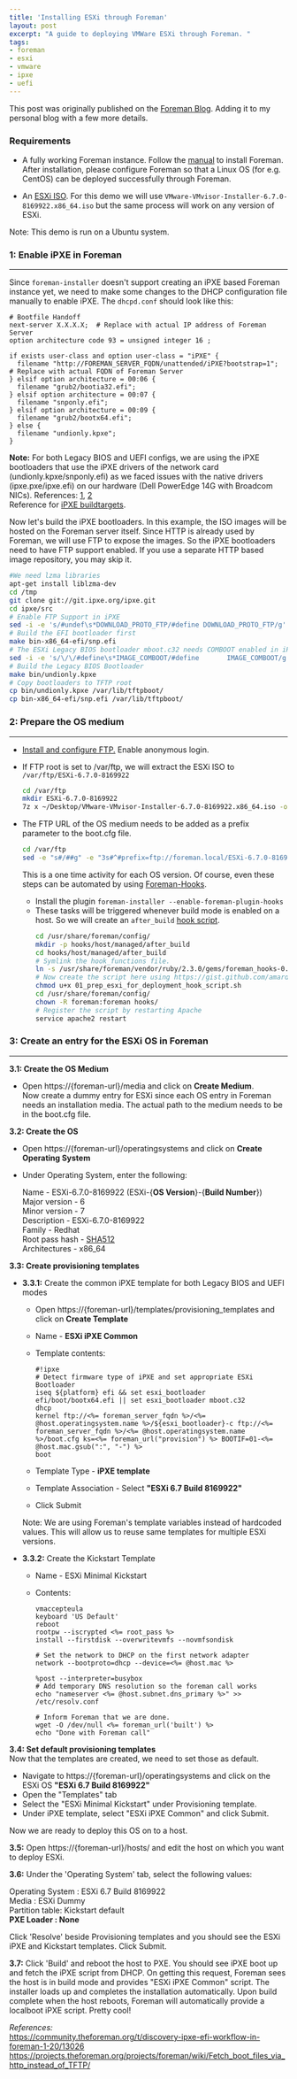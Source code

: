 ```yaml
---
title: 'Installing ESXi through Foreman'
layout: post
excerpt: "A guide to deploying VMWare ESXi through Foreman. "
tags:
- foreman
- esxi
- vmware
- ipxe
- uefi
---
```


This post was originally published on the [Foreman Blog](https://theforeman.org/2019/06/install-esxi-through-foreman-using-ipxe-bootstrapping.html). Adding it to my personal blog with a few more details.

### Requirements

* A fully working Foreman instance. Follow the [manual](https://theforeman.org/manuals/latest/index.html#3.InstallingForeman) to install Foreman. After installation, please configure Foreman so that a Linux OS (for e.g. CentOS) can be deployed successfully through Foreman.

* An [ESXi ISO](https://my.vmware.com/en/group/vmware/evalcenter). For this demo we will use `VMware-VMvisor-Installer-6.7.0-8169922.x86_64.iso` but the same process will work on any version of ESXi.  

Note: This demo is run on a Ubuntu system. 

### 1: Enable iPXE in Foreman

---

Since `foreman-installer` doesn't support creating an iPXE based Foreman instance yet, we need to make some changes to the DHCP configuration file manually to enable iPXE. The `dhcpd.conf` should look like this:

```
# Bootfile Handoff
next-server X.X.X.X;  # Replace with actual IP address of Foreman Server
option architecture code 93 = unsigned integer 16 ;

if exists user-class and option user-class = "iPXE" {
  filename "http://FOREMAN_SERVER_FQDN/unattended/iPXE?bootstrap=1";  # Replace with actual FQDN of Foreman Server
} elsif option architecture = 00:06 {
  filename "grub2/bootia32.efi";
} elsif option architecture = 00:07 {
  filename "snponly.efi";
} elsif option architecture = 00:09 {
  filename "grub2/bootx64.efi";
} else {
  filename "undionly.kpxe";
}
```

**Note:** For both Legacy BIOS and UEFI configs, we are using the iPXE bootloaders that use the iPXE drivers of the network card (undionly.kpxe/snponly.efi) as we faced issues with the native drivers (ipxe.pxe/ipxe.efi) on our hardware (Dell PowerEdge 14G with Broadcom NICs). References: [1](http://forum.ipxe.org/showthread.php?tid=5806), [2](https://github.com/warewulf/warewulf3/issues/84)  
Reference for [iPXE buildtargets](https://ipxe.org/appnote/buildtargets).

Now let's build the iPXE bootloaders. In this example, the ISO images will be hosted on the Foreman server itself. Since HTTP is already used by Foreman, we will use FTP to expose the images. So the iPXE bootloaders need to have FTP support enabled. If you use a separate HTTP based image repository, you may skip it.

  ```sh
  #We need lzma libraries
  apt-get install liblzma-dev
  cd /tmp
  git clone git://git.ipxe.org/ipxe.git
  cd ipxe/src
  # Enable FTP Support in iPXE
  sed -i -e 's/#undef\s*DOWNLOAD_PROTO_FTP/#define DOWNLOAD_PROTO_FTP/g' config/general.h
  # Build the EFI bootloader first
  make bin-x86_64-efi/snp.efi
  # The ESXi Legacy BIOS bootloader mboot.c32 needs COMBOOT enabled in iPXE
  sed -i -e 's/\/\/#define\s*IMAGE_COMBOOT/#define       IMAGE_COMBOOT/g' config/general.h
  # Build the Legacy BIOS Bootloader
  make bin/undionly.kpxe
  # Copy bootloaders to TFTP root
  cp bin/undionly.kpxe /var/lib/tftpboot/
  cp bin-x86_64-efi/snp.efi /var/lib/tftpboot/
  ```

### 2: Prepare the OS medium

---

* [Install and configure FTP.](https://www.g-loaded.eu/2008/12/02/set-up-an-anonymous-ftp-server-with-vsftpd-in-less-than-a-minute/) Enable anonymous login.

* If FTP root is set to /var/ftp, we will extract the ESXi ISO to `/var/ftp/ESXi-6.7.0-8169922`

  ```sh
  cd /var/ftp
  mkdir ESXi-6.7.0-8169922
  7z x ~/Desktop/VMware-VMvisor-Installer-6.7.0-8169922.x86_64.iso -oESXi-6.7.0-8169922
  ```

* The FTP URL of the OS medium needs to be added as a prefix parameter to the boot.cfg file.

  ```sh
  cd /var/ftp
  sed -e "s#/##g" -e "3s#^#prefix=ftp://foreman.local/ESXi-6.7.0-8169922\n#" -i ESXi-6.7.0-8169922/boot.cfg
  ```

  This is a one time activity for each OS version. Of course, even these steps can be automated by using [Foreman-Hooks](https://github.com/theforeman/foreman_hooks).  
  * Install the plugin `foreman-installer --enable-foreman-plugin-hooks`
  * These tasks will be triggered whenever build mode is enabled on a host. So we will create an `after_build` [hook script](https://gist.github.com/amard33p/523b653dc146965f1981c662fef6800f).
    ```sh
    cd /usr/share/foreman/config/
    mkdir -p hooks/host/managed/after_build
    cd hooks/host/managed/after_build
    # Symlink the hook_functions file.
    ln -s /usr/share/foreman/vendor/ruby/2.3.0/gems/foreman_hooks-0.3.14/examples/bash/hook_functions.sh .
    # Now create the script here using https://gist.github.com/amard33p/523b653dc146965f1981c662fef6800f
    chmod u+x 01_prep_esxi_for_deployment_hook_script.sh
    cd /usr/share/foreman/config/
    chown -R foreman:foreman hooks/
    # Register the script by restarting Apache
    service apache2 restart
    ```

### 3: Create an entry for the ESXi OS in Foreman

---

**3.1: Create the OS Medium**  
  * Open https://{foreman-url}/media and click on **Create Medium**.  
  Now create a dummy entry for ESXi since each OS entry in Foreman needs an installation media. The actual path to the medium needs to be in the boot.cfg file.

**3.2: Create the OS**  
  * Open https://{foreman-url}/operatingsystems and click on **Create Operating System** 
  * Under Operating System, enter the following:  

    Name            -  ESXi-6.7.0-8169922 (ESXi-{**OS Version**}-{**Build Number**})  
    Major version   -  6  
    Minor version   -  7  
    Description     -  ESXi-6.7.0-8169922  
    Family          -  Redhat  
    Root pass hash  -  [SHA512](https://www.virtuallyghetto.com/2018/05/quick-tip-what-hashing-algorithm-is-supported-for-esxi-kickstart-password.html)  
    Architectures   -  x86_64 

**3.3: Create provisioning templates**
  * **3.3.1:** Create the common iPXE template for both Legacy BIOS and UEFI modes
    * Open https://{foreman-url}/templates/provisioning_templates and click on **Create Template**
    * Name - **ESXi iPXE Common**
    * Template contents:

      ```
      #!ipxe
      # Detect firmware type of iPXE and set appropriate ESXi Bootloader
      iseq ${platform} efi && set esxi_bootloader efi/boot/bootx64.efi || set esxi_bootloader mboot.c32
      dhcp
      kernel ftp://<%= foreman_server_fqdn %>/<%= @host.operatingsystem.name %>/${esxi_bootloader}-c ftp://<%= foreman_server_fqdn %>/<%= @host.operatingsystem.name %>/boot.cfg ks=<%= foreman_url("provision") %> BOOTIF=01-<%= @host.mac.gsub(":", "-") %>
      boot
      ```
  
    * Template Type - **iPXE template**

    * Template Association - Select **"ESXi 6.7 Build 8169922"**

    * Click Submit

    Note: We are using Foreman's template variables instead of hardcoded values. This will allow us to reuse same templates for multiple ESXi versions.

  * **3.3.2:** Create the Kickstart Template  
    * Name - ESXi Minimal Kickstart
    * Contents:

      ```
      vmaccepteula
      keyboard 'US Default'
      reboot
      rootpw --iscrypted <%= root_pass %>
      install --firstdisk --overwritevmfs --novmfsondisk

      # Set the network to DHCP on the first network adapter
      network --bootproto=dhcp --device=<%= @host.mac %>

      %post --interpreter=busybox
      # Add temporary DNS resolution so the foreman call works
      echo "nameserver <%= @host.subnet.dns_primary %>" >> /etc/resolv.conf

      # Inform Foreman that we are done.
      wget -O /dev/null <%= foreman_url('built') %>
      echo "Done with Foreman call"
      ```

**3.4: Set default provisioning templates**  
  Now that the templates are created, we need to set those as default.
  * Navigate to https://{foreman-url}/operatingsystems and click on the ESXi OS **"ESXi 6.7 Build 8169922"**
  * Open the "Templates" tab
  * Select the "ESXi Minimal Kickstart" under Provisioning template.
  * Under iPXE template, select "ESXi iPXE Common" and click Submit.

Now we are ready to deploy this OS on to a host.

**3.5:** Open https://{foreman-url}/hosts/ and edit the host on which you want to deploy ESXi.  

**3.6:** Under the 'Operating System' tab, select the following values:

  Operating System : ESXi 6.7 Build 8169922  
  Media : ESXi Dummy  
  Partition table: Kickstart default  
  **PXE Loader : None**  

Click 'Resolve' beside Provisioning templates and you should see the ESXi iPXE and Kickstart templates. Click Submit.

**3.7:** Click 'Build' and reboot the host to PXE. You should see iPXE boot up and fetch the iPXE script from DHCP. On getting this request, Foreman sees the host is in build mode and provides "ESXi iPXE Common" script. The installer loads up and completes the installation automatically. Upon build complete when the host reboots, Foreman will automatically provide a localboot iPXE script. Pretty cool!

_References:_  
<https://community.theforeman.org/t/discovery-ipxe-efi-workflow-in-foreman-1-20/13026>  
<https://projects.theforeman.org/projects/foreman/wiki/Fetch_boot_files_via_http_instead_of_TFTP/>